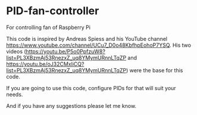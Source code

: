 # PID-fan-controller
For controlling fan of Raspberry Pi

This code is inspired by Andreas Spiess and his YouTube channel https://www.youtube.com/channel/UCu7_D0o48KbfhpEohoP7YSQ.
His two videos (https://youtu.be/P5o0PpfzuW8?list=PL3XBzmAj53RnezxZ_uq8YMymURnnLTqZP and https://youtu.be/oJ32CMxliCQ?list=PL3XBzmAj53RnezxZ_uq8YMymURnnLTqZP) were the base for this code.

If you are going to use this code, configure PIDs for that will suit your needs.

And if you have any suggestions please let me know.
